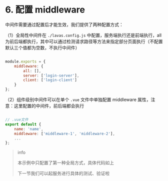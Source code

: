 # 6. 配置 middleware

 中间件需要通过配置后才能生效，我们提供了两种配置方式：

（1）全局性中间件在 `./lavas.config.js` 中配置，服务端执行还是前端执行，all 为前后端都执行，其中可以通过检测请求路径等方法来指定部分页面执行（不配置默认三个值都为空数，不执行中间件）

``` js

module.exports = {
    middleware: {
        all: [],
        server: ['login-server'],
        client: ['login-client']
    }
};


```

（2）组件级别中间件可以在单个 `.vue` 文件中单独配置 middleware 属性，注意：这里配置的中间件，前后端都会执行

``` js

// .vue文件
export default {
    name: 'name',
    middleware: ['middleware-1', 'middleware-2'],
    ...
};


```

> info
>
> 本示例中只配置了第一种全局方式，具体代码如上
>
> 下一节我们可以起服务进行具体的测试、验证啦

